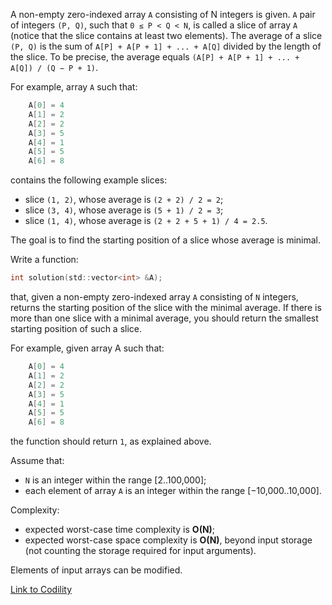 A non-empty zero-indexed array `A` consisting of N integers is given. `A` pair of integers `(P, Q)`, such that `0 ≤ P < Q < N`, is called a slice of array `A` (notice that the slice contains at least two elements). The average of a slice `(P, Q)` is the sum of `A[P] + A[P + 1] + ... + A[Q]` divided by the length of the slice. To be precise, the average equals `(A[P] + A[P + 1] + ... + A[Q]) / (Q − P + 1)`.

For example, array `A` such that:
```c
    A[0] = 4
    A[1] = 2
    A[2] = 2
    A[3] = 5
    A[4] = 1
    A[5] = 5
    A[6] = 8
```

contains the following example slices:
- slice `(1, 2)`, whose average is `(2 + 2) / 2 = 2`;
- slice `(3, 4)`, whose average is `(5 + 1) / 2 = 3`;
- slice `(1, 4)`, whose average is `(2 + 2 + 5 + 1) / 4 = 2.5`.

The goal is to find the starting position of a slice whose average is minimal.

Write a function:
```c
int solution(std::vector<int> &A);
```

that, given a non-empty zero-indexed array `A` consisting of `N` integers, returns the starting position of the slice with the minimal average. If there is more than one slice with a minimal average, you should return the smallest starting position of such a slice.

For example, given array A such that:
```c
    A[0] = 4
    A[1] = 2
    A[2] = 2
    A[3] = 5
    A[4] = 1
    A[5] = 5
    A[6] = 8
```

the function should return `1`, as explained above.

Assume that:
- `N` is an integer within the range [2..100,000];
- each element of array `A` is an integer within the range [−10,000..10,000].

Complexity:
- expected worst-case time complexity is **O(N)**;
- expected worst-case space complexity is **O(N)**, beyond input storage (not counting the storage required for input arguments).

Elements of input arrays can be modified.

[Link to Codility](https://codility.com/programmers/lessons/5-prefix_sums/min_avg_two_slice/)
